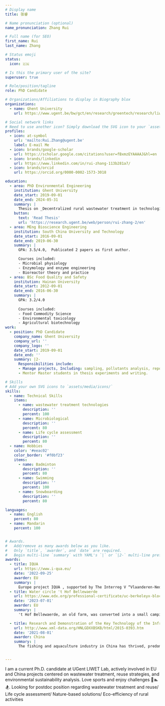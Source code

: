```yaml
---
# Display name
title: 张睿

# Name pronunciation (optional)
name_pronunciation: Zhang Rui

# Full name (for SEO)
first_name: Rui
last_name: Zhang

# Status emoji
status:
  icon: 🇨🇳

# Is this the primary user of the site?
superuser: true

# Role/position/tagline
role: PhD Candidate

# Organizations/Affiliations to display in Biography blox
organizations:
  - name: Ghent University
    url: https://www.ugent.be/bw/gct/en/research/greentech/research/liwet

# Social network links
# Need to use another icon? Simply download the SVG icon to your `assets/media/icons/` folder.
profiles:
  - icon: at-symbol
    url: 'mailto:Rui.Zhang@ugent.be'
    label: E-mail Me
  - icon: brands/google-scholar
    url: https://scholar.google.com/citations?user=fBxmzEYAAAAJ&hl=en
  - icon: brands/linkedin
    url: https://www.linkedin.com/in/rui-zhang-113b281a7/
  - icon: brands/orcid
    url: https://orcid.org/0000-0002-1573-3018

education:
  - area: PhD Environmental Engineering
    institution: Ghent University
    date_start: 2019-09-01
    date_end: 2024-05-31
    summary: |
      Thesis on _Decentralized rural wastewater treatment in technological feasibility and environmental sustainability_. Supervised by [Prof Stijn Van Hulle](https://research.ugent.be/web/person/stijn-van-hulle-0/en) and [Prof Diederik Rousseau](https://research.ugent.be/web/person/diederik-rousseau-0/en). Presented papers at 2 conferences, Publicated 4 papers as first and/or corresponding author. Working on 2 papers under review.
    button:
      text: 'Read Thesis'
      url: 'https://research.ugent.be/web/person/rui-zhang-2/en'
  - area: MEng Bioscience Engineering
    institution: South China University and Technology
    date_start: 2016-09-01
    date_end: 2019-06-30
    summary: |
      GPA: 3.5/4.0,  Publicated 2 papers as first author.

      Courses included:
      - Microbial physiology 
      - Enzymology and enzyme engineering
      - Bioreactor theory and practice 
  - area: BSc Food Quality and Safety
    institution: Hainan University
    date_start: 2012-09-01
    date_end: 2016-06-30
    summary: |
      GPA: 3.2/4.0
      
      Courses included:
      - Food Commodity Science
      - Environmental toxicology
      - Agricultural biotechnology
work:
  - position: PhD Candidate
    company_name: Ghent University
    company_url: ''
    company_logo: ''
    date_start: 2019-09-01
    date_end: ''
    summary: |2-
      Responsibilities include:
      - Manage projects, Including: sampling, pollutants analysis, reporting, academic writing
      - Mentor Master students in thesis experiments and writing.

# Skills
# Add your own SVG icons to `assets/media/icons/`
skills:
  - name: Technical Skills
    items:
      - name: wastewater treatment technologies
        description: ''
        percent: 100
      - name: Microbiological
        description: ''
        percent: 80
      - name: Life cycle assessment
        description: ''
        percent: 80
  - name: Hobbies
    color: '#eeac02'
    color_border: '#f0bf23'
    items:
      - name: Badminton
        description: ''
        percent: 80
      - name: Swimming 
        description: ''
        percent: 100
      - name: Snowboarding
        description: ''
        percent: 80

languages:
  - name: English
    percent: 80
  - name: Mandarin
    percent: 100


# Awards.
#   Add/remove as many awards below as you like.
#   Only `title`, `awarder`, and `date` are required.
#   Begin multi-line `summary` with YAML's `|` or `|2-` multi-line prefix and indent 2 spaces below.
awards:
  - title: IQUA
    url: https://www.i-qua.eu/
    date: '2022-09-25'
    awarder: EU
    summary: |
      Europe project IQUA , supported by The Interreg V “Vlaanderen-Nederland” program. Aims to provide qualitative solutions for decentralized wastewater treatment through innovation. There is the testing of wastewater technologies at a goat farm, a catering business, a carwash, and a local football club. There is a strong focus on the local reuse of treated wastewater and the recovery of raw materials (nutrients) and energy. 
  - title: Water circle 't Hof Bellewaerde
    url: https://www.edx.org/professional-certificate/uc-berkeleyx-blockchain-fundamentals
    date: '2023-07-01'
    awarder: EU
    summary: |
      't Hof Bellewaerde, an old farm, was converted into a small camping site. The property is 3.3ha and is located on an archaeological site of World War I, which is why disturbance of the soil must be limited. Since utilities are excluded for 't Hof Bellewaerde and because the owners also want to keep their ecological footprint as small as possible, the wastewater from the toilets and the communal sanitary block will be purified by a Phytoparking. This is an aerated constructed wetland that is placed under a parking lot. This purified wastewater will subsequently be reused for toilet flushing. This ecological approach ensures that the impact on the site is minimal.

  - title: Research and Demonstration of the Key Technology of the Infrastructural Improvement and Functional Extension of the Traditional Village
    url: http://www.xml-data.org/HNLGDXXBSKB/html/2015-0393.htm
    date: '2021-08-01'
    awarder: China
    summary: |
      The fishing and aquaculture industry in China has thrived, predominantly situated in rural areas. However, this success has prompted concerns about the impact on rural wastewater treatment in Guangdong, posing a challenge to the region's economic growth. This project addresses this issue by focusing on the design and implementation of innovative facilities or technologies aimed at efficient nitrogen removal and enhanced dissolved oxygen concentration. These improvements are essential for the potential reuse of water, aligning with sustainable wastewater management practices.


---
```


I am a current Ph.D. candidate at UGent LIWET Lab, actively involved in EU and China projects centered on wastewater treatment, reuse strategies, and environmental sustainability analysis. Love sports and enjoy challenges 🏸🏊🏂. 
Looking for postdoc position regarding wastewater treatment and reuse/ Life cycle assessment/ Nature-based solutions/ Eco-efficiency of rural activities
